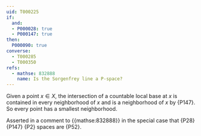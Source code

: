```yaml
---
uid: T000225
if:
  and:
  - P000028: true
  - P000147: true
then:
  P000090: true
converse:
  - T000285
  - T000350
refs:
  - mathse: 832888
    name: Is the Sorgenfrey line a P-space?
---
```


Given a point $x\in X$, the intersection of a countable local base at $x$ is contained in every neighborhood of $x$ and is a neighborhood of $x$ by {P147}.  So every point has a smallest neighborhood.

Asserted in a comment to {{mathse:832888}} in the special case that {P28} {P147} {P2} spaces are {P52}.
